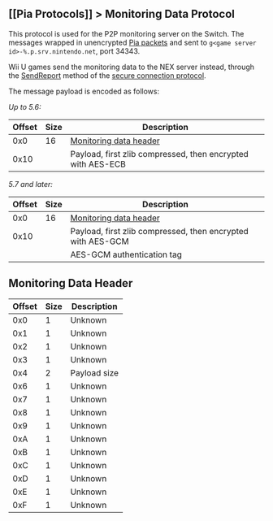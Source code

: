 [[Pia Protocols]] > Monitoring Data Protocol
---

This protocol is used for the P2P monitoring server on the Switch. The messages wrapped in unencrypted [Pia packets](Pia-Protocol) and sent to `g<game server id>-%.p.srv.nintendo.net`, port 34343.

Wii U games send the monitoring data to the NEX server instead, through the [SendReport](https://github.com/kinnay/NintendoClients/wiki/Secure-Protocol#8-sendreport) method of the [secure connection protocol](https://github.com/kinnay/NintendoClients/wiki/Secure-Protocol).

The message payload is encoded as follows:

*Up to 5.6:*

| Offset | Size | Description |
| --- | --- | --- |
| 0x0 | 16 | [Monitoring data header](#monitoring-data-header) |
| 0x10 | | Payload, first zlib compressed, then encrypted with AES-ECB |

*5.7 and later:*

| Offset | Size | Description |
| --- | --- | --- |
| 0x0 | 16 | [Monitoring data header](#monitoring-data-header) |
| 0x10 | | Payload, first zlib compressed, then encrypted with AES-GCM |
| | | AES-GCM authentication tag |

## Monitoring Data Header
| Offset | Size | Description |
| --- | --- | --- |
| 0x0 | 1 | Unknown |
| 0x1 | 1 | Unknown |
| 0x2 | 1 | Unknown |
| 0x3 | 1 | Unknown |
| 0x4 | 2 | Payload size |
| 0x6 | 1 | Unknown |
| 0x7 | 1 | Unknown |
| 0x8 | 1 | Unknown |
| 0x9 | 1 | Unknown |
| 0xA | 1 | Unknown |
| 0xB | 1 | Unknown |
| 0xC | 1 | Unknown |
| 0xD | 1 | Unknown |
| 0xE | 1 | Unknown |
| 0xF | 1 | Unknown |